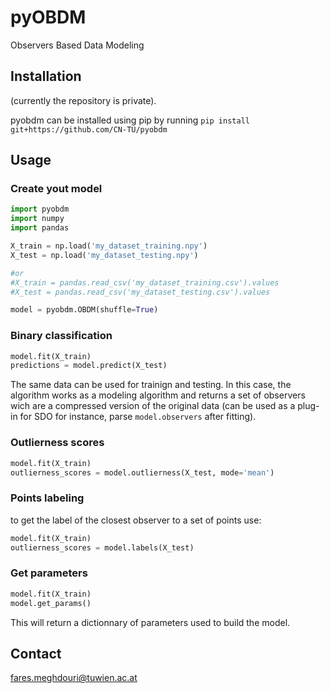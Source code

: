 # pyOBDM
Observers Based Data Modeling

## Installation
(currently the repository is private).

pyobdm can be installed using pip by running
```pip install git+https://github.com/CN-TU/pyobdm```

## Usage

### Create yout model
```python
import pyobdm
import numpy
import pandas

X_train = np.load('my_dataset_training.npy')
X_test = np.load('my_dataset_testing.npy')

#or
#X_train = pandas.read_csv('my_dataset_training.csv').values
#X_test = pandas.read_csv('my_dataset_testing.csv').values

model = pyobdm.OBDM(shuffle=True)
```

### Binary classification
```python
model.fit(X_train)
predictions = model.predict(X_test)
```
The same data can be used for trainign and testing. In this case, the algorithm works as a modeling algorithm and returns a set of observers wich are a compressed version of the original data (can be used as a plug-in for SDO for instance, parse `model.observers` after fitting).


### Outlierness scores
```python
model.fit(X_train)
outlierness_scores = model.outlierness(X_test, mode='mean')
```

### Points labeling

to get the label of the closest observer to a set of points use:
```python
model.fit(X_train)
outlierness_scores = model.labels(X_test)
```

### Get parameters
```python
model.fit(X_train)
model.get_params()
```

This will return a dictionnary of parameters used to build the model.

## Contact
fares.meghdouri@tuwien.ac.at